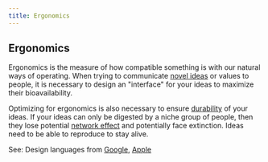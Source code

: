 ```yaml
---
title: Ergonomics
---
```


## Ergonomics

Ergonomics is the measure of how compatible something is with our natural ways of operating. When trying to communicate [novel ideas](vibes) or values to people, it is necessary to design an "interface" for your ideas to maximize their bioavailability.

Optimizing for ergonomics is also necessary to ensure [durability](durability) of your ideas. If your ideas can only be digested by a niche group of people, then they lose potential [network effect](https://en.wikipedia.org/wiki/Network_effect) and potentially face extinction. Ideas need to be able to reproduce to stay alive.

See: Design languages from [Google](https://m3.material.io/), [Apple](https://developer.apple.com/design/human-interface-guidelines/guidelines/overview/)